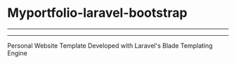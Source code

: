 <h1>Myportfolio-laravel-bootstrap</h1> 
<hr>
<hr>
 <p>Personal Website Template Developed with Laravel's Blade Templating Engine</p> 
